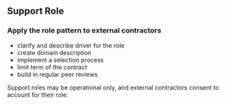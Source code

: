 ## Support Role

### Apply the role pattern to external contractors
    
* clarify and describe driver for the role
* create domain description
* implement a selection process
* limit term of the contract
* build in regular peer reviews

Support roles may be operational only, and external contractors consent to account for their role.
